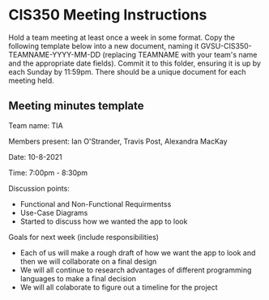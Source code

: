 # CIS350 Meeting Instructions

Hold a team meeting at least once a week in some format.  Copy the following template below into a new document, naming it GVSU-CIS350-TEAMNAME-YYYY-MM-DD (replacing TEAMNAME with your team's name and the appropriate date fields).  Commit it to this folder, ensuring it is up by each Sunday by 11:59pm.  There should be a unique document for each meeting held.

## Meeting minutes template

Team name: TIA

Members present: Ian O'Strander, Travis Post, Alexandra MacKay

Date: 10-8-2021

Time: 7:00pm - 8:30pm

Discussion points: 

* Functional and Non-Functional Requirmentss
* Use-Case Diagrams
* Started to discuss how we wanted the app to look

Goals for next week (include responsibilities)

* Each of us will make a rough draft of how we want the app to look and then we will collaborate on a final design
* We will all continue to research advantages of different programming languages to make a final decision
* We will all colaborate to figure out a timeline for the project

